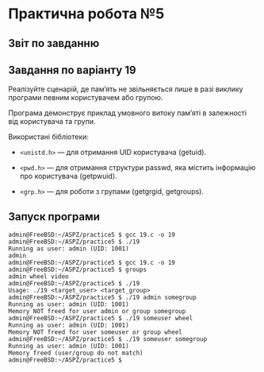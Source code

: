 # Практична робота №5

## Звіт по завданню

## Завдання по варіанту 19

Реалізуйте сценарій, де пам’ять не звільняється лише в разі виклику програми певним користувачем або групою.

Програма демонструє приклад умовного витоку памʼяті в залежності від користувача та групи.

Використані бібліотеки:

 - `<unistd.h>` — для отримання UID користувача (getuid).

 - `<pwd.h>` — для отримання структури passwd, яка містить інформацію про користувача (getpwuid).

 - `<grp.h>` — для роботи з групами (getgrgid, getgroups).

## Запуск програми

```shell
admin@FreeBSD:~/ASPZ/practice5 $ gcc 19.c -o 19
admin@FreeBSD:~/ASPZ/practice5 $ ./19
Running as user: admin (UID: 1001)
admin
admin@FreeBSD:~/ASPZ/practice5 $ gcc 19.c -o 19
admin@FreeBSD:~/ASPZ/practice5 $ groups
admin wheel video
admin@FreeBSD:~/ASPZ/practice5 $ ./19 
Usage: ./19 <target_user> <target_group>
admin@FreeBSD:~/ASPZ/practice5 $ ./19 admin somegroup
Running as user: admin (UID: 1001)
Memory NOT freed for user admin or group somegroup
admin@FreeBSD:~/ASPZ/practice5 $ ./19 someuser wheel
Running as user: admin (UID: 1001)
Memory NOT freed for user someuser or group wheel
admin@FreeBSD:~/ASPZ/practice5 $ ./19 someuser somegroup
Running as user: admin (UID: 1001)
Memory freed (user/group do not match)
admin@FreeBSD:~/ASPZ/practice5 $
```